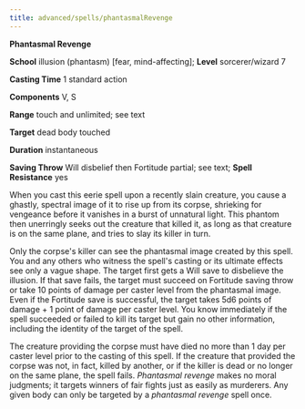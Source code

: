 ```yaml
---
title: advanced/spells/phantasmalRevenge
---
```

 **Phantasmal Revenge**

**School** illusion (phantasm) [fear, mind-affecting]; **Level** sorcerer/wizard 7

**Casting Time** 1 standard action

**Components** V, S

**Range** touch and unlimited; see text

**Target** dead body touched

**Duration** instantaneous

**Saving Throw** Will disbelief then Fortitude partial; see text; **Spell Resistance** yes

When you cast this eerie spell upon a recently slain creature, you cause a ghastly, spectral image of it to rise up from its corpse, shrieking for vengeance before it vanishes in a burst of unnatural light. This phantom then unerringly seeks out the creature that killed it, as long as that creature is on the same plane, and tries to slay its killer in turn.

Only the corpse's killer can see the phantasmal image created by this spell. You and any others who witness the spell's casting or its ultimate effects see only a vague shape. The target first gets a Will save to disbelieve the illusion. If that save fails, the target must succeed on Fortitude saving throw or take 10 points of damage per caster level from the phantasmal image. Even if the Fortitude save is successful, the target takes 5d6 points of damage + 1 point of damage per caster level. You know immediately if the spell succeeded or failed to kill its target but gain no other information, including the identity of the target of the spell.

The creature providing the corpse must have died no more than 1 day per caster level prior to the casting of this spell. If the creature that provided the corpse was not, in fact, killed by another, or if the killer is dead or no longer on the same plane, the spell fails. _Phantasmal revenge_ makes no moral judgments; it targets winners of fair fights just as easily as murderers. Any given body can only be targeted by a _phantasmal revenge_ spell once.

